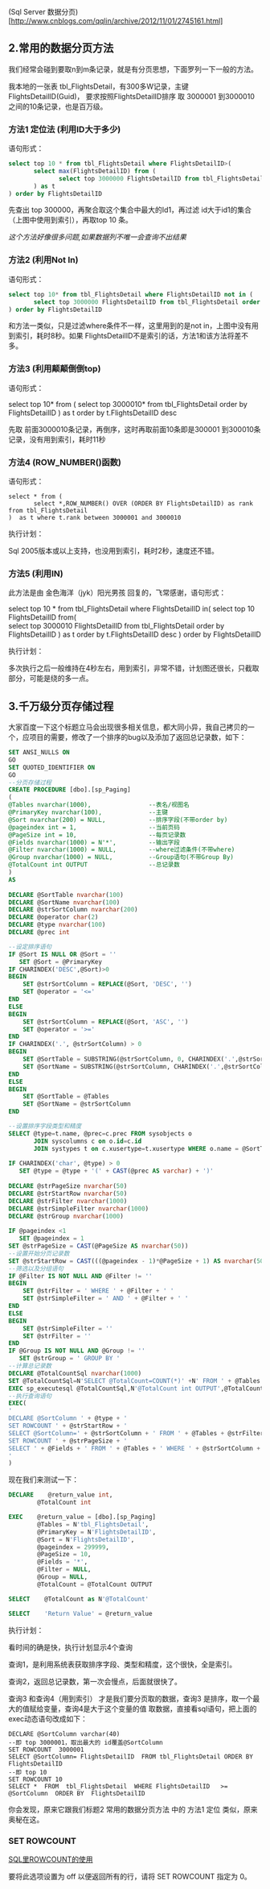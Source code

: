﻿(Sql Server 数据分页)[http://www.cnblogs.com/qqlin/archive/2012/11/01/2745161.html]



## 2.常用的数据分页方法

我们经常会碰到要取n到m条记录，就是有分页思想，下面罗列一下一般的方法。

我本地的一张表 tbl_FlightsDetail，有300多W记录，主键 FlightsDetailID(Guid)，
要求按照FlightsDetailID排序 取 3000001 到3000010 之间的10条记录，也是百万级。

### 方法1 定位法 (利用ID大于多少)

语句形式：

```sql
select top 10 * from tbl_FlightsDetail where FlightsDetailID>(
       select max(FlightsDetailID) from ( 
              select top 3000000 FlightsDetailID from tbl_FlightsDetail order by FlightsDetailID
       ) as t
) order by FlightsDetailID
```



先查出 top 300000，再聚合取这个集合中最大的Id1，再过滤 id大于id1的集合（上图中使用到索引），再取top 10 条。

*这个方法好像很多问题,如果数据列不唯一会查询不出结果*


### 方法2 (利用Not In)


语句形式：

```sql
select top 10* from tbl_FlightsDetail where FlightsDetailID not in (
       select top 3000000 FlightsDetailID from tbl_FlightsDetail order by FlightsDetailID
) order by FlightsDetailID
```




和方法一类似，只是过滤where条件不一样，这里用到的是not in，上图中没有用到索引，耗时8秒。如果 FlightsDetailID不是索引的话，方法1和该方法将差不多。

 

### 方法3 (利用颠颠倒倒top)

语句形式：

select top 10* from (
       select top 3000010* from tbl_FlightsDetail order by FlightsDetailID
) as t  order by t.FlightsDetailID desc



先取 前面3000010条记录，再倒序，这时再取前面10条即是300001 到300010条记录，没有用到索引，耗时11秒

 

### 方法4 (ROW_NUMBER()函数)


语句形式：

```
select * from (
       select *,ROW_NUMBER() OVER (ORDER BY FlightsDetailID) as rank from tbl_FlightsDetail
)  as t where t.rank between 3000001 and 3000010
```

 执行计划：



Sql 2005版本或以上支持，也没用到索引，耗时2秒，速度还不错。

### 方法5 (利用IN)

此方法是由 金色海洋（jyk）阳光男孩 回复的，飞常感谢，语句形式：


select top 10 * from tbl_FlightsDetail  where FlightsDetailID in( 
       select top 10 FlightsDetailID from(  
              select top 3000010 FlightsDetailID from tbl_FlightsDetail order by FlightsDetailID
       ) as t order by t.FlightsDetailID desc 
) order by FlightsDetailID

执行计划：



多次执行之后一般维持在4秒左右，用到索引，非常不错，计划图还很长，只截取部分，可能是绕的多一点。



## 3.千万级分页存储过程

大家百度一下这个标题立马会出现很多相关信息，都大同小异，我自己拷贝的一个，应项目的需要，修改了一个排序的bug以及添加了返回总记录数，如下：


```sql
SET ANSI_NULLS ON
GO
SET QUOTED_IDENTIFIER ON
GO
--分页存储过程  
CREATE PROCEDURE [dbo].[sp_Paging] 
( 
@Tables nvarchar(1000),                --表名/视图名
@PrimaryKey nvarchar(100),             --主键
@Sort nvarchar(200) = NULL,            --排序字段(不带order by)
@pageindex int = 1,                    --当前页码
@PageSize int = 10,                    --每页记录数
@Fields nvarchar(1000) = N'*',         --输出字段
@Filter nvarchar(1000) = NULL,         --where过滤条件(不带where)
@Group nvarchar(1000) = NULL,          --Group语句(不带Group By)
@TotalCount int OUTPUT                 --总记录数
) 
AS  
 
DECLARE @SortTable nvarchar(100) 
DECLARE @SortName nvarchar(100) 
DECLARE @strSortColumn nvarchar(200) 
DECLARE @operator char(2) 
DECLARE @type nvarchar(100) 
DECLARE @prec int 

--设定排序语句
IF @Sort IS NULL OR @Sort = ''     
   SET @Sort = @PrimaryKey      
IF CHARINDEX('DESC',@Sort)>0   
BEGIN         
    SET @strSortColumn = REPLACE(@Sort, 'DESC', '')         
    SET @operator = '<='     
END 
ELSE     
BEGIN                
    SET @strSortColumn = REPLACE(@Sort, 'ASC', '')                
    SET @operator = '>='     
END 
IF CHARINDEX('.', @strSortColumn) > 0     
BEGIN         
    SET @SortTable = SUBSTRING(@strSortColumn, 0, CHARINDEX('.',@strSortColumn))
    SET @SortName = SUBSTRING(@strSortColumn, CHARINDEX('.',@strSortColumn) + 1, LEN(@strSortColumn))     
END 
ELSE     
BEGIN         
    SET @SortTable = @Tables         
    SET @SortName = @strSortColumn  
END 

--设置排序字段类型和精度 
SELECT @type=t.name, @prec=c.prec FROM sysobjects o 
       JOIN syscolumns c on o.id=c.id 
       JOIN systypes t on c.xusertype=t.xusertype WHERE o.name = @SortTable AND c.name = @SortName
        
IF CHARINDEX('char', @type) > 0    
   SET @type = @type + '(' + CAST(@prec AS varchar) + ')'
   
DECLARE @strPageSize nvarchar(50) 
DECLARE @strStartRow nvarchar(50) 
DECLARE @strFilter nvarchar(1000) 
DECLARE @strSimpleFilter nvarchar(1000) 
DECLARE @strGroup nvarchar(1000)  
 
IF @pageindex <1     
   SET @pageindex = 1  
SET @strPageSize = CAST(@PageSize AS nvarchar(50)) 
--设置开始分页记录数 
SET @strStartRow = CAST(((@pageindex - 1)*@PageSize + 1) AS nvarchar(50))  
--筛选以及分组语句
IF @Filter IS NOT NULL AND @Filter != ''     
BEGIN         
    SET @strFilter = ' WHERE ' + @Filter + ' ' 
    SET @strSimpleFilter = ' AND ' + @Filter + ' ' 
END 
ELSE     
BEGIN         
    SET @strSimpleFilter = ''         
    SET @strFilter = ''     
END 
IF @Group IS NOT NULL AND @Group != ''  
   SET @strGroup = ' GROUP BY ' 
--计算总记录数
DECLARE @TotalCountSql nvarchar(1000)
SET @TotalCountSql=N'SELECT @TotalCount=COUNT(*)' +N' FROM ' + @Tables + @strFilter
EXEC sp_executesql @TotalCountSql,N'@TotalCount int OUTPUT',@TotalCount OUTPUT
--执行查询语句    
EXEC(
'
DECLARE @SortColumn ' + @type + '
SET ROWCOUNT ' + @strStartRow + '
SELECT @SortColumn=' + @strSortColumn + ' FROM ' + @Tables + @strFilter + ' ' + @strGroup + ' ORDER BY ' + @Sort + '
SET ROWCOUNT ' + @strPageSize + '
SELECT ' + @Fields + ' FROM ' + @Tables + ' WHERE ' + @strSortColumn + @operator + ' @SortColumn ' + @strSimpleFilter + ' ' + @strGroup + ' ORDER BY ' + @Sort + '
'
)
```

 现在我们来测试一下：


```sql
DECLARE    @return_value int,
        @TotalCount int

EXEC    @return_value = [dbo].[sp_Paging]
        @Tables = N'tbl_FlightsDetail',
        @PrimaryKey = N'FlightsDetailID',
        @Sort = N'FlightsDetailID',
        @pageindex = 299999,
        @PageSize = 10,
        @Fields = '*',
        @Filter = NULL,
        @Group = NULL,
        @TotalCount = @TotalCount OUTPUT

SELECT    @TotalCount as N'@TotalCount'

SELECT    'Return Value' = @return_value
```

执行计划：



看时间的确是快，执行计划显示4个查询

查询1，是利用系统表获取排序字段、类型和精度，这个很快，全是索引。

查询2，返回总记录数，第一次会慢点，后面就很快了。

查询3 和查询4（用到索引） 才是我们要分页取的数据，查询3 是排序，取一个最大的值赋给变量，查询4是大于这个变量的值 取数据，直接看sql语句，把上面的exec动态语句改成如下：


```
DECLARE @SortColumn varchar(40)
--即 top 3000001，取出最大的 id覆盖@SortColumn 
SET ROWCOUNT  3000001
SELECT @SortColumn= FlightsDetailID  FROM tbl_FlightsDetail ORDER BY FlightsDetailID  
--即 top 10
SET ROWCOUNT 10
SELECT *  FROM  tbl_FlightsDetail  WHERE FlightsDetailID   >= @SortColumn  ORDER BY  FlightsDetailID   

```

你会发现，原来它跟我们标题2 常用的数据分页方法 中的 方法1 定位 类似，原来奥秘在这。


### SET ROWCOUNT

[SQL里ROWCOUNT的使用](http://www.cnblogs.com/Daview/archive/2012/07/03/2574696.html) 



要将此选项设置为 off 以便返回所有的行，请将 SET ROWCOUNT 指定为 0。